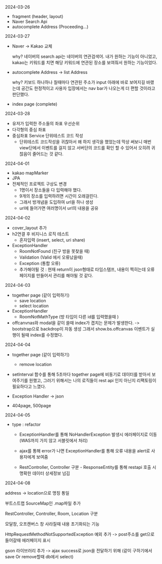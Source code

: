 2024-03-26
- fragment (header, layout)
- Naver Search Api
- autocomplete Address (Proceeding...)

2024-03-27
- Naver -> Kakao 교체

  why? 네이버의 search api는 네이버의 연관검색어. 내가 원하는 기능이 아니었고, kakao는 키워드를 치면 해당 키워드에 연관된 장소를 보여줘서 원하는 기능이었다.
  
- autocomplete Address -> list Address

  why? 키보드 하나하나 칠때마다 연관된 주소가 input 아래에 바로 보여지길 바랬는데 공간도 한정적이고 사용자 입장에서는 nav bar가 나오는게 더 편할 것이라고 판단했다.
  
- index page (complete)

2024-03-28
- 유저가 입력한 주소들의 좌표 우선순위
- 다각형의 중심 좌표
- 중심좌표 Service 단위테스트 코드 작성
  - 단위테스트 코드작성을 귀찮아서 왜 하지 생각을 했었는데 막상 써보니 매번 view단에서 이벤트를 걸지 않고 서버단의 코드를 확인 할 수 있어서 오히려 귀찮음이 줄어드는 것 같다.

2024-04-01
- kakao mapMarker
- JPA
- 전체적인 프로젝트 구상도 변경
   - 1명이서 장소들을 다 입력해야 했다.
   - 9개의 장소를 입력하려면 시간이 오래걸린다.
   - 그래서 방개념을 도입하여 url을 하나 생성
   - url에 들어가면 여러명이서 url의 내용을 공유

2024-04-02
- cover_layout 추가
- h2연결 후 비지니스 로직 테스트
  - 혼자입력 (insert, select, uri share)
- ExceptionHandler
    - RoomNotFound (친구 방을 못찾을 때)
    - Validation (Valid 에서 오류났을때)
    - Exception (통합 오류)
    - 추가해야될 것 : 현재 return이 json형태로 타임스탬프, 내용이 찍히는데 오류페이지를 만들어서 관리를 해야될 것 같다.

 2024-04-03
- together page (같이 입력하기)
   - save location
   - select location
- ExceptionHandler
    - RoomNotMathType (방 타입이 다른 id를 입력했을때 )
- offcanvnas와 modal을 같이 쓸때 index가 겹치는 문제가 발생한다. -> bootstrap으로 backdrop이 자동 생성 그래서 show.bs.offcanvas 이벤트가 실행이 될때 index를 수정했다.

2024-04-04
- together page (같이 입력하기)
   - remove location
- setInterval 함수를 통해 5초마다 together page에 비동기로 데이터를 받아서 보여주기를 원했고,
  그러기 위해서는 나의 로직들이 rest api 인지 아닌지 리팩토링이 필요하다고 느꼈다.

- Exception Handler -> json
- 404page, 500page

2024-04-05

- type : refactor

    - ExceptionHandler를 통해 NoHandlerException 발생시 에러페이지로 이동
(WAS까지 가지 않고 서블릿에서 처리)

    - ajax를 통해 error가 나면 ExceptionHandler를 통해 오류 내용을 alert로 사용자에게 보여줌

    - RestController, Controller 구분 - ResponseEntity를 통해 restapi 호출 시 명확한 데이터 상세정보 넘김
 
2024-04-08

address -> location으로 명칭 통일

부트스트랩 SourceMap인 .map파일 추가

RestController, Controller, Room, Location 구분

모달창, 오프캔버스 창 사라질때 내용 초기화되는 기능

HttpRequestMethodNotSupportedException 예외 추가
-> post주소를 get으로 들어갈때 에러페이지 표시

gson 라이브러리 추가
-> ajax success로 json을 전달하기 위해 (같이 구하기에서 save Or remove할때 db에서 select)


